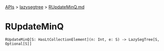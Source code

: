 [APIs](../index.md) > [lazysegtree](./index.md) > [RUpdateMinQ.md]()

# RUpdateMinQ

```
RUpdateMinQ[S: HasLtCollectionElement](n: Int, e: S) -> LazySegTree[S, Optional[S]]
```
